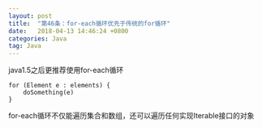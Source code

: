 ```yaml
---
layout: post
title:  "第46条：for-each循环优先于传统的for循环"
date:   2018-04-13 14:46:24 +0800
categories: Java
tag: Java
---
```



java1.5之后更推荐使用for-each循环
```
for (Element e : elements) {
    doSomething(e)
}
```

for-each循环不仅能遍历集合和数组，还可以遍历任何实现Iterable接口的对象